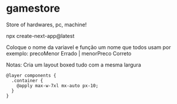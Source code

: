 # gamestore
Store of hardwares, pc, machine!

npx create-next-app@latest

Coloque o nome da variavel e função um nome 
que todos usam por exemplo: precoMenor Errado | menorPreco Correto


Notas: 
    Cria um layout boxed tudo com a mesma largura
```
@layer components {
  .container {
    @apply max-w-7xl mx-auto px-10;
  }
}

```